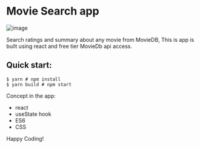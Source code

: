 # Movie Search app
![image](https://user-images.githubusercontent.com/18181964/134892615-77fd33e8-585b-4cfe-b877-0743d5a9dff9.png)


Search ratings and summary about any movie from MovieDB, This is app is built using react and free tier MovieDb api access.

## Quick start:

```
$ yarn # npm install
$ yarn build # npm start
````
Concept in the app:

- react
- useState hook
- ES6
- CSS

Happy Coding!
